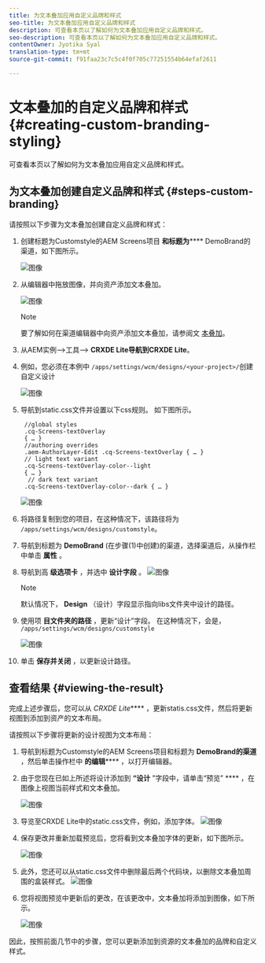 ```yaml
---
title: 为文本叠加应用自定义品牌和样式
seo-title: 为文本叠加应用自定义品牌和样式
description: 可查看本页以了解如何为文本叠加应用自定义品牌和样式。
seo-description: 可查看本页以了解如何为文本叠加应用自定义品牌和样式。
contentOwner: Jyotika Syal
translation-type: tm+mt
source-git-commit: f91faa23c7c5c4f0f705c77251554b64efaf2611

---
```



# 文本叠加的自定义品牌和样式 {#creating-custom-branding-styling}

可查看本页以了解如何为文本叠加应用自定义品牌和样式。

## 为文本叠加创建自定义品牌和样式 {#steps-custom-branding}

请按照以下步骤为文本叠加创建自定义品牌和样式：

1. 创建标题为Customstyle的AEM Screens项目 **和标题为****** DemoBrand的渠道，如下图所示。

   ![图像](/help/user-guide/assets/custom-brand/custom-brand1.png)

1. 从编辑器中拖放图像，并向资产添加文本叠加。

   ![图像](/help/user-guide/assets/custom-brand/custom-brand2.png)

   >[!NOTE]
   >要了解如何在渠道编辑器中向资产添加文本叠加，请参阅文 [本叠加](/help/user-guide/text-overlay.md)。

1. 从AEM实例—>工具—> **CRXDE Lite导航到CRXDE Lite**。

1. 例如，您必须在本例中 `/apps/settings/wcm/designs/<your-project>/`创建自定义设计

   ![图像](/help/user-guide/assets/custom-brand/custom-brand3.png)

1. 导航到static.css文件并设置以下css规则。 如下图所示。

   ```shell
    //global styles
    .cq-Screens-textOverlay
    { … }
    //authoring overrides
    .aem-AuthorLayer-Edit .cq-Screens-textOverlay { … }
    // light text variant
    .cq-Screens-textOverlay-color--light
    { … }
     // dark text variant
    .cq-Screens-textOverlay-color--dark { … }
   ```
   ![图像](/help/user-guide/assets/custom-brand/custom-brand4.png)

1. 将路径复制到您的项目，在这种情况下，该路径将为 `/apps/settings/wcm/designs/customstyle`。

1. 导航到标题为 **DemoBrand** (在步骤(1)中创建)的渠道，选择渠道后，从操作栏中单击 **属性** 。

1. 导航到高 **级选项卡** ，并选中 **设计字段** 。
   ![图像](/help/user-guide/assets/custom-brand/custom-brand5.png)

   >[!NOTE]
   >默认情况下， **Design** （设计）字段显示指向libs文件夹中设计的路径。

1. 使用项 **目文件夹的路径** ，更新“设计”字段。 在这种情况下，会是， `/apps/settings/wcm/designs/customstyle`

   ![图像](/help/user-guide/assets/custom-brand/custom-brand6.png)

1. 单击 **保存并关闭** ，以更新设计路径。


## 查看结果 {#viewing-the-result}

完成上述步骤后，您可以从 *CRXDE Lite***** ，更新statis.css文件，然后将更新视图到添加到资产的文本布局。

请按照以下步骤将更新的设计视图为文本布局：

1. 导航到标题为Customstyle的AEM Screens项目和标题为 **DemoBrand的渠道** ，然后单击操作栏中 **的编辑****** ，以打开编辑器。

1. 由于您现在已如上所述将设计添加到 **“设计** ”字段中，请单击“预览” **** ，在图像上视图当前样式和文本叠加。

   ![图像](/help/user-guide/assets/custom-brand/custom-brand7.png)

1. 导览至CRXDE Lite中的static.css文件，例如，添加字体。
   ![图像](/help/user-guide/assets/custom-brand/custom-brand8.png)

1. 保存更改并重新加载预览后，您将看到文本叠加字体的更新，如下图所示。

   ![图像](/help/user-guide/assets/custom-brand/custom-brand9.png)

1. 此外，您还可以从static.css文件中删除最后两个代码块，以删除文本叠加周围的盒装样式。
   ![图像](/help/user-guide/assets/custom-brand/custom-brand10.png)

1. 您将视图预览中更新后的更改，在该更改中，文本叠加将添加到图像，如下所示。

   ![图像](/help/user-guide/assets/custom-brand/custom-brand11.png)

因此，按照前面几节中的步骤，您可以更新添加到资源的文本叠加的品牌和自定义样式。









